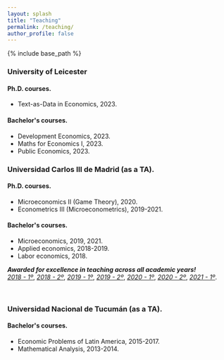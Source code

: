 ```yaml
---
layout: splash
title: "Teaching"
permalink: /teaching/
author_profile: false
---
```


{% include base_path %}

### University of Leicester

 #### Ph.D. courses. 
   * Text-as-Data in Economics, 2023.

#### Bachelor's courses.
   * Development Economics, 2023.
   * Maths for Economics I, 2023.
   * Public Economics, 2023.

### Universidad Carlos III de Madrid (as a TA).

 #### Ph.D. courses.
   * Microeconomics II (Game Theory), 2020.
   * Econometrics III (Microeconometrics), 2019-2021.

#### Bachelor's courses.
   * Microeconomics, 2019, 2021.
   * Applied economics, 2018-2019.
   * Labor economics, 2018.
  
***Awarded for excellence in teaching across all academic years!***  <br>
  [*2018 - 1º*](https://alejandraagustinamartinez.github.io/files/2018_1.pdf),
  [*2018 - 2º*](https://alejandraagustinamartinez.github.io/files/2018_2.pdf),
  [*2019 - 1º*](https://alejandraagustinamartinez.github.io/files/2019_1.pdf),
  [*2019 - 2º*](https://alejandraagustinamartinez.github.io/files/2019_2.pdf), 
  [*2020 - 1º*](https://alejandraagustinamartinez.github.io/files/2020_1.pdf),
  [*2020 - 2º*](https://alejandraagustinamartinez.github.io/files/2020_2.pdf), 
  [*2021 - 1º*](https://alejandraagustinamartinez.github.io/files/2021_1.pdf).

<br>

### Universidad Nacional de Tucumán (as a TA).

#### Bachelor's courses.
   * Economic Problems of Latin America, 2015-2017.
   * Mathematical Analysis, 2013-2014.

